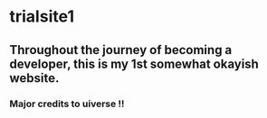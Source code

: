 # trialsite1

## Throughout the journey of becoming a developer, this is my 1st somewhat okayish website. 
### Major credits to uiverse !!
